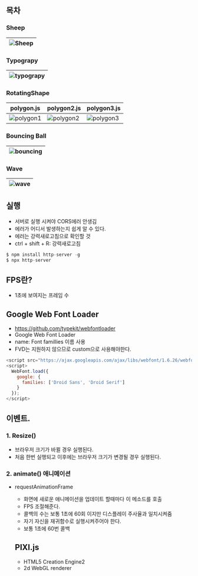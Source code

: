 ## 목차

### Sheep
|![Sheep](https://user-images.githubusercontent.com/29701385/108590985-b186c980-73a9-11eb-9ceb-9a3df394a470.gif)|
|---|

### Typograpy
|![typograpy](https://user-images.githubusercontent.com/29701385/108590901-40471680-73a9-11eb-9c39-4fd47255c1d4.gif)|
|---|

### RotatingShape
|polygon.js| polygon2.js| polygon3.js|
|---|---|---|
|![polygon1](https://user-images.githubusercontent.com/29701385/108588961-4df79e80-739f-11eb-992c-ffbe8153baf1.gif)|![polygon2](https://user-images.githubusercontent.com/29701385/108589138-543a4a80-73a0-11eb-8f5d-f8a585bfa95e.gif)|![polygon3](https://user-images.githubusercontent.com/29701385/108590536-6a97d480-73a7-11eb-8de1-a56e94cd7309.gif)|

### Bouncing Ball
|![bouncing](https://user-images.githubusercontent.com/29701385/108593136-54911080-73b5-11eb-9694-ac4963f1fd3e.gif)|
|---|

### Wave
|![wave](https://user-images.githubusercontent.com/29701385/108618291-4f3cd000-7460-11eb-9c68-f52cba864a58.gif)|
|---|

## 실행
- 서버로 실행 시켜야 CORS에러 안생김
- 에러가 어디서 발생하는지 쉽게 알 수 있다.
- 에러는 강력새로고침으로 확인할 것
- ctrl + shift + R: 강력새로고침
```js
$ npm install http-server -g
$ npx http-server
```



## FPS란?
- 1초에 보여지는 프레임 수


## Google Web Font Loader
- https://github.com/typekit/webfontloader
- Google Web Font Loader
- name: Font famillies 이름 사용
- FVD는 지원하지 않으므로 custom으로 사용해야한다.
```js
<script src="https://ajax.googleapis.com/ajax/libs/webfont/1.6.26/webfont.js"></script>
<script>
  WebFont.load({
    google: {
      families: ['Droid Sans', 'Droid Serif']
    }
  });
</script>
```

## 이벤트. 

### 1. Resize()
- 브라우저 크기가 바뀔 경우 실행된다.
- 처음 한번 실행되고 이후에는 브라우저 크기가 변경될 경우 실행된다.

### 2. animate() 애니메이션
- requestAnimationFrame
   - 화면에 새로운 애니메이션을 업데이트 할때마다 이 메소드를 호출
   - FPS 조절해준다.
   - 콜백의 수는 보통 1초에 60회 이지만 디스플레이 주사율과 일치시켜줌
   - 자기 자신을 재귀함수로 실행시켜주어야 한다.
   - 보통 1초에 60번 콜백

  ## PIXI.js
  - HTML5 Creation Engine2
  - 2d WebGL renderer
  ```js
  ```